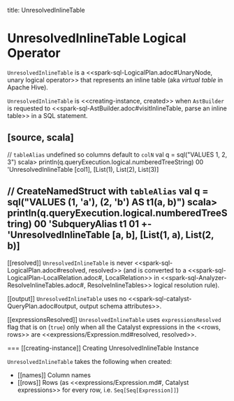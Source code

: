 title: UnresolvedInlineTable

# UnresolvedInlineTable Logical Operator

`UnresolvedInlineTable` is a <<spark-sql-LogicalPlan.adoc#UnaryNode, unary logical operator>> that represents an inline table (aka _virtual table_ in Apache Hive).

`UnresolvedInlineTable` is <<creating-instance, created>> when `AstBuilder` is requested to <<spark-sql-AstBuilder.adoc#visitInlineTable, parse an inline table>> in a SQL statement.

[source, scala]
----
// `tableAlias` undefined so columns default to `colN`
val q = sql("VALUES 1, 2, 3")
scala> println(q.queryExecution.logical.numberedTreeString)
00 'UnresolvedInlineTable [col1], [List(1), List(2), List(3)]

// CreateNamedStruct with `tableAlias`
val q = sql("VALUES (1, 'a'), (2, 'b') AS t1(a, b)")
scala> println(q.queryExecution.logical.numberedTreeString)
00 'SubqueryAlias t1
01 +- 'UnresolvedInlineTable [a, b], [List(1, a), List(2, b)]
----

[[resolved]]
`UnresolvedInlineTable` is never <<spark-sql-LogicalPlan.adoc#resolved, resolved>> (and is converted to a <<spark-sql-LogicalPlan-LocalRelation.adoc#, LocalRelation>> in <<spark-sql-Analyzer-ResolveInlineTables.adoc#, ResolveInlineTables>> logical resolution rule).

[[output]]
`UnresolvedInlineTable` uses no <<spark-sql-catalyst-QueryPlan.adoc#output, output schema attributes>>.

[[expressionsResolved]]
`UnresolvedInlineTable` uses `expressionsResolved` flag that is on (`true`) only when all the Catalyst expressions in the <<rows, rows>> are <<expressions/Expression.md#resolved, resolved>>.

=== [[creating-instance]] Creating UnresolvedInlineTable Instance

`UnresolvedInlineTable` takes the following when created:

* [[names]] Column names
* [[rows]] Rows (as <<expressions/Expression.md#, Catalyst expressions>> for every row, i.e. `Seq[Seq[Expression]]`)
